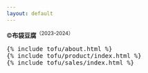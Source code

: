 ```yaml
---
layout: default
---
```

<div class="brand">
  <span>&copy;<strong>布袋豆腐</strong><sup>（2023-2024）</sup></span>
</div>
<pre>
{% include tofu/about.html %}
{% include tofu/product/index.html %}
{% include tofu/sales/index.html %}
</pre>
<script>
document.querySelectorAll('.collapse')  
  .forEach(function(collapse) {
    var toggler = collapse.querySelector('.collapse-toggler');
    var body = collapse.querySelector('.collapse-body');
    
    toggler.onclick = function() {
      toggler.classList.toggle('active');
      body.classList.toggle('active');
    };
  });
</script>
